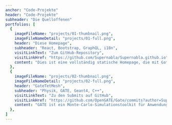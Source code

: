 ```yaml
---
anchor: "Code-Projekte"
header: "Code-Projekte"
subheader: "Die Quelloffenen"
portfolios: [
  {
    imageFileName: "projects/01-thumbnail.png",
    imageFileNameDetail: "projects/01-full.png",
    header: "Diese Homepage",
    subheader: "React, Bootstrap, GraphQL, i18n",
    visitLinkText: "Zum GitHub-Repository",
    visitLinkHref: "https://github.com/Supernabla/Supernabla.github.io",
    content: "Dies ist eine vollständig statische Homepage, die mit Gatsby gebaut wurde und auf GitHub-Pages gehosted wird. Sie basiert auf dem Gatsby-Starter 'startboostrap-agency' von ThunderMiracle und wurde von mir für meine Bedürfnisse adaptiert. Das moderne, responsive Design funktioniert dank React und Bootstrap. Die i18n-lokalisierten Inhalte sind per Design separiert und werden durch GraphQL-Queries injiziert.",
  },
  {
    imageFileName: "projects/02-thumbnail.png",
    imageFileNameDetail: "projects/02-full.png",
    header: "GateTetMesh",
    subheader: "Physik, GATE, Geant4, C++",
    visitLinkText: "Zu den Submits auf GitHub",
    visitLinkHref: "https://github.com/OpenGATE/Gate/commits?author=Supernabla",
    content: "GATE ist ein Monte-Carlo-Simulationstoolkit für Anwendungen der Medizinischen Physik. Es basiert auf Geant4 und ist in C++ implementiert. Im Rahmen meiner Masterarbeit \"Triangular- and Tetrahedral-Mesh Virtual Patient Geometries in Radiotherapy Monte Carlo Simulations\" habe ich eine Proof-Of-Concept-Implementierung von Tetraeder-Mesh-Geometrien und zugehörigem Strahlendosis-Scorer zu GATE beigesteuert.",
  },
]
---
```


